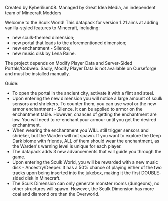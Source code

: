 Created by Kyberilium08. Managed by Great Idea Media, an independent team of Minecraft Modders

Welcome to the Sculk World!
This datapack for version 1.21 aims at adding vanilla-styled features to Minecraft, including:
- new sculk-themed dimension;
- new portal that leads to the aforementioned dimension;
- new enchantment - Silence;
- new music disk by Lena Raine.

The project depends on Modify Player Data and Server-Sided Portals/Cobweb. Sadly, Modify Player Data is not available on Curseforge and must be installed manually.

Guide:

- To open the portal in the ancient city, activate it with a flint and steel.
- Upon entering the new dimension you will notice a large amount of sculk sensors and shriekers. To counter them, you can use wool or the new armor enchantment - Silence. It can be applied to armor on the enchantment table. However, chances of getting the enchantment are low. You will need to re-enchant your armour until you get the desired enchantment.
- When wearing the enchantment you WILL still trigger sensors and shrieker, but the Warden will not spawn. If you want to explore the Deep Dark biome with friends, ALL of them should wear the enchantment, as the Warden's warning level is unique for each player.
- The datapack adds 3 new advancements that will guide you through the game.
- Upon entering the Sculk World, you will be rewarded with a new music disk - Ancestry/Deeper. It has a 50% chance of playing either of the two tracks upon being inserted into the jukebox, making it the first DOUBLE- sided disk in Minecraft.
- The Sculk Dimension can only generate monster rooms (dungeons), no other structures will spawn. However, the Sculk Dimension has more coal and diamond ore than the Overworld.
